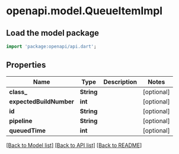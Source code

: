 # openapi.model.QueueItemImpl

## Load the model package
```dart
import 'package:openapi/api.dart';
```

## Properties
Name | Type | Description | Notes
------------ | ------------- | ------------- | -------------
**class_** | **String** |  | [optional] 
**expectedBuildNumber** | **int** |  | [optional] 
**id** | **String** |  | [optional] 
**pipeline** | **String** |  | [optional] 
**queuedTime** | **int** |  | [optional] 

[[Back to Model list]](../README.md#documentation-for-models) [[Back to API list]](../README.md#documentation-for-api-endpoints) [[Back to README]](../README.md)


